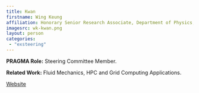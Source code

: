 ```yaml
---
title: Kwan
firstname: Wing Keung
affiliation: Honorary Senior Research Associate, Department of Physics, The University of Hong Kong
imagesrc: wk-kwan.png
layout: person
categories:
 - "exsteering"
---
```


**PRAGMA Role:** Steering Committee Member.


**Related Work:** Fluid Mechanics, HPC and Grid Computing Applications.

[Website][1]

[1]: http://www.its.hku.hk/services/research/hpc-grid 
